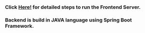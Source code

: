

### Click <a href="https://github.com/tanishagupta1/TODO-app/tree/main/todo-app#readme">Here!</a> for detailed steps to run the Frontend Server.
### Backend is build in JAVA language using Spring Boot Framework.

